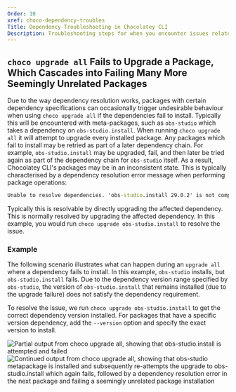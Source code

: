 ```yaml
---
Order: 10
xref: choco-dependency-troubles
Title: Dependency Troubleshooting in Chocolatey CLI
Description: Troubleshooting steps for when you encounter issues related to dependencies.
---
```


## `choco upgrade all` Fails to Upgrade a Package, Which Cascades into Failing Many More Seemingly Unrelated Packages

Due to the way dependency resolution works, packages with certain dependency specifications can occasionally trigger undesirable behaviour when using `choco upgrade all` if the dependencies fail to install.
Typically this will be encountered with meta-packages, such as `obs-studio` which takes a dependency on `obs-studio.install`.
When running `choco upgrade all` it will attempt to upgrade every installed package. Any packages which fail to install may be retried as part of a later dependency chain.
For example, `obs-studio.install` may be upgraded, fail, and then later be tried again as part of the dependency chain for `obs-studio` itself.
As a result, Chocolatey CLI's packages may be in an inconsistent state.
This is typically characterised by a dependency resolution error message when performing package operations:

```cmd
Unable to resolve dependencies. 'obs-studio.install 29.0.2' is not compatible with 'obs-studio 29.1.1 constraint: obs-studio.install (>= 29.1.1)'.
```

Typically this is resolvable by directly upgrading the affected dependency.
This is normally resolved by upgrading the affected dependency.
In this example, you would run `choco upgrade obs-studio.install` to resolve the issue.

### Example

The following scenario illustrates what can happen during an `upgrade all` where a dependency fails to install.
In this example, `obs-studio` installs, but `obs-studio.install` fails.
Due to the dependency version range specified by `obs-studio`, the version of `obs-studio.install` that remains installed (due to the upgrade failure) does not satisfy the dependency requirement.

To resolve the issue, we run `choco upgrade obs-studio.install` to get the correct dependency version installed.
For packages that have a specific version dependency, add the `--version` option and specify the exact version to install.

![Partial output from choco upgrade all, showing that obs-studio.install is attempted and failed](/assets/images/chocolatey/dependency-resolution-failure-1.png)
![Continued output from choco upgrade all, showing that obs-studio metapackage is installed and subsequently re-attempts the upgrade to obs-studio.install which again fails, followed by a dependency resolution error in the next package and failing a seemingly unrelated package installation](/assets/images/chocolatey/dependency-resolution-failure-2.png)
